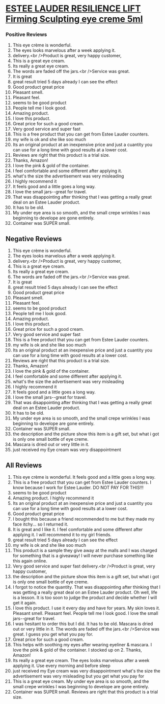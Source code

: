 # [ESTEE LAUDER RESILIENCE LIFT Firming Sculpting eye creme 5ml](https://products.checkmycream.com/products/ESTEE-LAUDER-RESILIENCE-LIFT-Firming-Sculpting-eye-creme-5ml.html)

### Positive Reviews

<ol>
      <li>This eye crème is wonderful.  </li>
      <li>The eyes looks marvelous after a week applying it.</li>
      <li>delivery.&lt;br /&gt;Product is great, very happy customer,</li>
      <li>This is a great eye cream.  </li>
      <li>Its really a great eye cream.</li>
      <li>The words are faded off the jars.&lt;br /&gt;Service was great.</li>
      <li>It is great</li>
      <li>great result tried 5 days already I can see the effect</li>
      <li>Good product great price</li>
      <li>Pleasant smell.</li>
      <li>Pleasant feel.</li>
      <li>seems to be  good product</li>
      <li>People tell me I look good.</li>
      <li>Amazing product.</li>
      <li>I love this product.</li>
      <li>Great price for such a good cream.</li>
      <li>Very good service and super fast</li>
      <li>This is a free product that you can get from Estee Lauder counters.  </li>
      <li>my wife is ok and she like soo much</li>
      <li>Its an original product at an inexpensive price and just a cuantity you can use for a long time with good results at a lower cost.</li>
      <li>Reviews are right that this product is a trial size.</li>
      <li>Thanks, Amazon!</li>
      <li>I love the pink &amp; gold of the container.</li>
      <li>I feel comfortable and some different after applying it.</li>
      <li>what&#x27;s the size the advertisement was very misleading</li>
      <li>I highly recommend it</li>
      <li>It feels good and a little goes a long way.</li>
      <li>I love the small jars--great for travel.</li>
      <li>That was disappointing after thinking that I was getting a really great deal on an Estee Lauder product.  </li>
      <li>It has to be old.</li>
      <li>My under eye area is so smooth, and the small crepe wrinkles I was beginning to develope are gone entirely.</li>
      <li>Container was SUPER small.  </li>
</ol>


<h2>Negative Reviews</h2>
<ol>
<li> This eye crème is wonderful.  </li>
<li> The eyes looks marvelous after a week applying it.</li>
<li> delivery.&lt;br /&gt;Product is great, very happy customer,</li>
<li> This is a great eye cream.  </li>
<li> Its really a great eye cream.</li>
<li> The words are faded off the jars.&lt;br /&gt;Service was great.</li>
<li> It is great</li>
<li> great result tried 5 days already I can see the effect</li>
<li> Good product great price</li>
<li> Pleasant smell.</li>
<li> Pleasant feel.</li>
<li> seems to be  good product</li>
<li> People tell me I look good.</li>
<li> Amazing product.</li>
<li> I love this product.</li>
<li> Great price for such a good cream.</li>
<li> Very good service and super fast</li>
<li> This is a free product that you can get from Estee Lauder counters.  </li>
<li> my wife is ok and she like soo much</li>
<li> Its an original product at an inexpensive price and just a cuantity you can use for a long time with good results at a lower cost.</li>
<li> Reviews are right that this product is a trial size.</li>
<li> Thanks, Amazon!</li>
<li> I love the pink &amp; gold of the container.</li>
<li> I feel comfortable and some different after applying it.</li>
<li> what&#x27;s the size the advertisement was very misleading</li>
<li> I highly recommend it</li>
<li> It feels good and a little goes a long way.</li>
<li> I love the small jars--great for travel.</li>
<li> That was disappointing after thinking that I was getting a really great deal on an Estee Lauder product.  </li>
<li> It has to be old.</li>
<li> My under eye area is so smooth, and the small crepe wrinkles I was beginning to develope are gone entirely.</li>
<li> Container was SUPER small.  </li>
<li> the description and the picture show this item is a gift set, but what i got is only one small bottle of eye creme.</li>
<li> Mascara is dried out or very little in it.</li>
<li> just received my Eye cream was very disappointment</li>
</ol>

<h2>All Reviews</h2>

<ol>
    <li> This eye crème is wonderful.  It feels good and a little goes a long way.</li>
    <li> This is a free product that you can get from Estee Lauder counters.  I know because I work for Estee Lauder. DO NOT PAY FOR THIS!!!</li>
    <li> seems to be  good product</li>
    <li> Amazing product. I highly recommend it</li>
    <li> Its an original product at an inexpensive price and just a cuantity you can use for a long time with good results at a lower cost.</li>
    <li> Good product great price</li>
    <li> I bought this because  a friend recommended to me but they made my face itchy... so I returned it.</li>
    <li> It is great and I like it. I feel comfortable and some different after applying it. I will recommend it to my girl friends.</li>
    <li> great result tried 5 days already I can see the effect</li>
    <li> my wife is ok and she like soo much</li>
    <li> This product is a sample they give away at the malls and I was charged for something that is a giveaway!  I will never purchase something like this again online.</li>
    <li> Very good service and super fast delivery.&lt;br /&gt;Product is great, very happy customer,</li>
    <li> the description and the picture show this item is a gift set, but what i got is only one small bottle of eye creme.</li>
    <li> I forgot to notice the quantity.  That was disappointing after thinking that I was getting a really great deal on an Estee Lauder product.  Oh well, life is a lesson.  It is too soon to judge the product and decide whether I will get it again.</li>
    <li> I love this product. I use it every day and have for years. My skin loves it.  Pleasant smell. Pleasant feel. People tell me I look good. I love the small jars--great for travel.</li>
    <li> I was hesitant to order this but I did. It has to be old. Mascara is dried out or very little in it. The words are faded off the jars.&lt;br /&gt;Service was great. I guess you get what you pay for.</li>
    <li> Great price for such a good cream.</li>
    <li> This helps with soothing my eyes after wearing eyeliner &amp; mascara. I love the pink &amp; gold of the container. I stocked up on 2. Thanks, Amazon!</li>
    <li> Its really a great eye cream. The eyes looks marvelous after a week applying it. Use every morning and before sleep</li>
    <li> just received my Eye cream was very disappointment what&#x27;s the size the advertisement was very misleading but you get what you pay for</li>
    <li> This is a great eye cream.  My under eye area is so smooth, and the small crepe wrinkles I was beginning to develope are gone entirely.</li>
    <li> Container was SUPER small.  Reviews are right that this product is a trial size.</li>
</ol>




